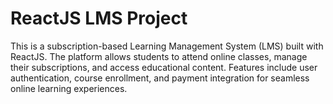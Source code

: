 # ReactJS LMS Project
This is a subscription-based Learning Management System (LMS) built with ReactJS. The platform allows students to attend online classes, manage their subscriptions, and access educational content. Features include user authentication, course enrollment, and payment integration for seamless online learning experiences.
